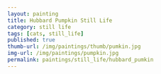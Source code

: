 ```yaml
---
layout: painting
title: Hubbard Pumpkin Still Life
category: still life
tags: [cats, still_life]
published: true
thumb-url: /img/paintings/thumb/pumkin.jpg
img-url: /img/paintings/pumpkin.jpg
permalink: paintings/still_life/hubbard_pumkin
---
```

